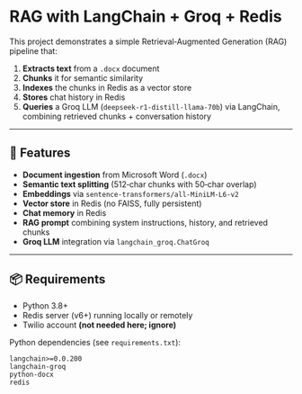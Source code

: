 # RAG with LangChain + Groq + Redis

This project demonstrates a simple Retrieval‐Augmented Generation (RAG) pipeline that:

1. **Extracts text** from a `.docx` document  
2. **Chunks** it for semantic similarity  
3. **Indexes** the chunks in Redis as a vector store  
4. **Stores** chat history in Redis  
5. **Queries** a Groq LLM (`deepseek-r1-distill-llama-70b`) via LangChain, combining retrieved chunks + conversation history  

---

## 🚀 Features

- **Document ingestion** from Microsoft Word (`.docx`)  
- **Semantic text splitting** (512‐char chunks with 50‐char overlap)  
- **Embeddings** via `sentence-transformers/all-MiniLM-L6-v2`  
- **Vector store** in Redis (no FAISS, fully persistent)  
- **Chat memory** in Redis  
- **RAG prompt** combining system instructions, history, and retrieved chunks  
- **Groq LLM** integration via `langchain_groq.ChatGroq`  

---

## 📦 Requirements

- Python 3.8+  
- Redis server (v6+) running locally or remotely  
- Twilio account **(not needed here; ignore)**  

Python dependencies (see `requirements.txt`):

```text
langchain>=0.0.200
langchain-groq
python-docx
redis
